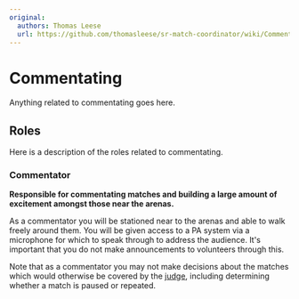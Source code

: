 ```yaml
---
original:
  authors: Thomas Leese
  url: https://github.com/thomasleese/sr-match-coordinator/wiki/Commentating
---
```

# Commentating

Anything related to commentating goes here.

## Roles

Here is a description of the roles related to commentating.

### Commentator

**Responsible for commentating matches and building a large amount of excitement amongst those near the arenas.**

As a commentator you will be stationed near to the arenas and able to walk freely around them. You will be given access to a PA system via a microphone for which to speak through to address the audience. It's important that you do not make announcements to volunteers through this.

Note that as a commentator you may not make decisions about the matches which would otherwise be covered by the [judge](../matches/judging.md#Judge), including determining whether a match is paused or repeated.

